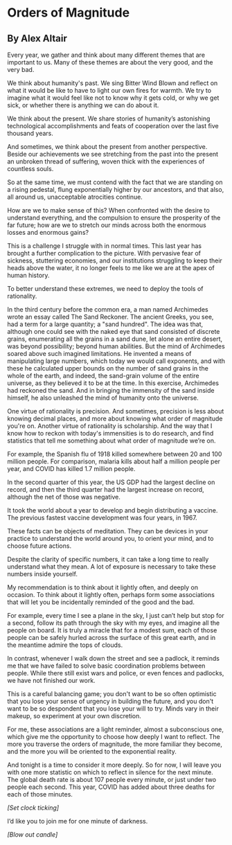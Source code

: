 # Orders of Magnitude
## By Alex Altair

Every year, we gather and think about many different themes that are important to us. Many of these themes are about the very good, and the very bad.

We think about humanity's past. We sing Bitter Wind Blown and reflect on what it would be like to have to light our own fires for warmth. We try to imagine what it would feel like not to know why it gets cold, or why we get sick, or whether there is anything we can do about it.

We think about the present. We share stories of humanity’s astonishing technological accomplishments and feats of cooperation over the last five thousand years.

And sometimes, we think about the present from another perspective. Beside our achievements we see stretching from the past into the present an unbroken thread of suffering, woven thick with the experiences of countless souls.

So at the same time, we must contend with the fact that we are standing on a rising pedestal, flung exponentially higher by our ancestors, and that also, all around us, unacceptable atrocities continue.

How are we to make sense of this? When confronted with the desire to understand everything, and the compulsion to ensure the prosperity of the far future; how are we to stretch our minds across both the enormous losses and enormous gains?

This is a challenge I struggle with in normal times. This last year has brought a further complication to the picture. With pervasive fear of sickness, stuttering economies, and our institutions struggling to keep their heads above the water, it no longer feels to me like we are at the apex of human history.

To better understand these extremes, we need to deploy the tools of rationality.

In the third century before the common era, a man named Archimedes wrote an essay called The Sand Reckoner. The ancient Greeks, you see, had a term for a large quantity; a "sand hundred". The idea was that, although one could see with the naked eye that sand consisted of discrete grains, enumerating all the grains in a sand dune, let alone an entire desert, was beyond possibility; beyond human abilities. But the mind of Archimedes soared above such imagined limitations. He invented a means of manipulating large numbers, which today we would call exponents, and with these he calculated upper bounds on the number of sand grains in the whole of the earth, and indeed, the sand-grain volume of the entire universe, as they believed it to be at the time. In this exercise, Archimedes had reckoned the sand. And in bringing the immensity of the sand inside himself, he also unleashed the mind of humanity onto the universe.

One virtue of rationality is precision. And sometimes, precision is less about knowing decimal places, and more about knowing what order of magnitude you're on. Another virtue of rationality is scholarship. And the way that I know how to reckon with today's immensities is to do research, and find statistics that tell me something about what order of magnitude we’re on. 

For example, the Spanish flu of 1918 killed somewhere between 20 and 100 million people. For comparison, malaria kills about half a million people per year, and COVID has killed 1.7 million people. 

In the second quarter of this year, the US GDP had the largest decline on record, and then the third quarter had the largest increase on record, although the net of those was negative. 

It took the world about a year to develop and begin distributing a vaccine. The previous fastest vaccine development was four years, in 1967.

These facts can be objects of meditation. They can be devices in your practice to understand the world around you, to orient your mind, and to choose future actions.

Despite the clarity of specific numbers, it can take a long time to really understand what they mean. A lot of exposure is necessary to take these numbers inside yourself.

My recommendation is to think about it lightly often, and deeply on occasion. To think about it lightly often, perhaps form some associations that will let you be incidentally reminded of the good and the bad.

For example, every time I see a plane in the sky, I just can’t help but stop for a second, follow its path through the sky with my eyes, and imagine all the people on board. It is truly a miracle that for a modest sum, each of those people can be safely hurled across the surface of this great earth, and in the meantime admire the tops of clouds.

In contrast, whenever I walk down the street and see a padlock, it reminds me that we have failed to solve basic coordination problems between people. While there still exist wars and police, or even fences and padlocks, we have not finished our work.

This is a careful balancing game; you don't want to be so often optimistic that you lose your sense of urgency in building the future, and you don't want to be so despondent that you lose your will to try. Minds vary in their makeup, so experiment at your own discretion.

For me, these associations are a light reminder, almost a subconscious one, which give me the opportunity to choose how deeply I want to reflect. The more you traverse the orders of magnitude, the more familiar they become, and the more you will be oriented to the exponential reality.

And tonight is a time to consider it more deeply. So for now, I will leave you with one more statistic on which to reflect in silence for the next minute. The global death rate is about 107 people every minute, or just under two people each second. This year, COVID has added about three deaths for each of those minutes.

*[Set clock ticking]*

I’d like you to join me for one minute of darkness.

*[Blow out candle]*